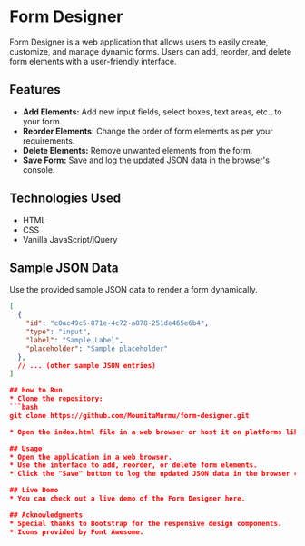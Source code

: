 # Form Designer

Form Designer is a web application that allows users to easily create, customize, and manage dynamic forms. Users can add, reorder, and delete form elements with a user-friendly interface.

## Features

- **Add Elements:** Add new input fields, select boxes, text areas, etc., to your form.
- **Reorder Elements:** Change the order of form elements as per your requirements.
- **Delete Elements:** Remove unwanted elements from the form.
- **Save Form:** Save and log the updated JSON data in the browser's console.

## Technologies Used

- HTML
- CSS
- Vanilla JavaScript/jQuery

## Sample JSON Data

Use the provided sample JSON data to render a form dynamically.

```json
[
  {
    "id": "c0ac49c5-871e-4c72-a878-251de465e6b4",
    "type": "input",
    "label": "Sample Label",
    "placeholder": "Sample placeholder"
  },
  // ... (other sample JSON entries)
]

## How to Run
* Clone the repository:
```bash
git clone https://github.com/MoumitaMurmu/form-designer.git

* Open the index.html file in a web browser or host it on platforms like GitHub Pages or Netlify.

## Usage
* Open the application in a web browser.
* Use the interface to add, reorder, or delete form elements.
* Click the "Save" button to log the updated JSON data in the browser console.

## Live Demo
* You can check out a live demo of the Form Designer here.

## Acknowledgments
* Special thanks to Bootstrap for the responsive design components.
* Icons provided by Font Awesome.
